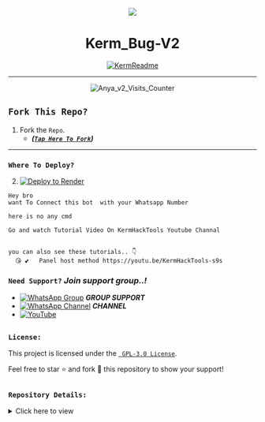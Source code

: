<p align="center">
    <img src="https://raw.githubusercontent.com/andreasbm/readme/master/assets/lines/colored.png">
</p>

<h1 align="center">Kerm_Bug-V2</h1>

<p align="center">
  <a href="https://github.com/Kgtech-cmr"><img src="http://readme-typing-svg.herokuapp.com?color=FFFFFF&center=true&vCenter=true&multiline=false&lines=Kerm+Bug+v2+MultiDevice;New+Plugin+Base+Modification;Developed+by+Kg~Tech;Give+star+and+forks+this+Repo+🌟" alt="KermReadme"></a>
</p>

---

<p align="center"><img src="https://moe-counter.glitch.me/get/@Anya_v2-Md?theme=gelbooru" alt="Anya_v2_Visits_Counter" /></p>

##
## `Fork This Repo?`
  1. Fork the `Repo`.
     - ***([`Tap Here To Fork`](https://github.com/Kgtech-cmr/Kerm-Bug-V2/fork))***

---

### `Where To Deploy?`

2. [![Deploy to Render](https://discord.com/images/deploy-to-discord-button.svg)](https://bot-hosting.net)
 ```
Hey bro 
want To Connect this bot  with your Whatsapp Number

here is no any cmd

Go and watch Tutorial Video On KermHackTools Youtube Channal


you can also see these tutorials.. 👇 
   😘 💕   Panel host method https://youtu.be/KermHackTools-s9s

```

### `Need Support?` ***Join support group..!***

  - [![WhatsApp Group](https://img.shields.io/badge/WhatsApp-25D366?style=for-the-badge&logo=whatsapp&logoColor=white)](https://chat.whatsapp.com/L5MM9j04Caz4y2EZHRnD1Z) ***GROUP SUPPORT***
   - [![WhatsApp Channel](https://img.shields.io/badge/WhatsApp-25D366?style=for-the-badge&logo=whatsapp&logoColor=white)](https://whatsapp.com/channel/0029Vafn6hc7DAX3fzsKtn45) ***CHANNEL***
   - [![YouTube](https://img.shields.io/badge/YouTube-FF0000?style=for-the-badge&logo=youtube&logoColor=white)](https://youtube.com/@KermHackTools-s9s)

##

### `License:`

This project is licensed under the [` GPL-3.0 License`](LICENSE).

Feel free to star ⭐ and fork 🍴 this repository to show your support!

##

### `Repository Details:`

<details>
  <summary>Click here to view</summary>

<div align="center">
    
| Owner 👤             | Repo 🤖              | Forks 🍽️             | Stars 🌟            | Language 🗣️        | Licence 🪪              
|----------------------|----------------------|----------------------|---------------------|---------------------|---------------------|
| [![Owner](https://img.shields.io/badge/Author-PikaBotz-red.svg)](https://github.com/Kgtech-cmr) | [![Repository](https://img.shields.io/badge/Repo-Kerm_bug_v2-red.svg)](https://github.com/Kgtech-cmr/Kerm-Bug-V2/) | [![GitHub forks](https://badgen.net/github/forks/Kgtech-cmr/Kerm-Bug-V2/)](https://GitHub.com/Kgtech-cmr/Kerm-Bug-V2/network/) | [![GitHub stars](https://badgen.net/github/stars/Kgtech-cmr/Kerm-Bug-V2)](https://GitHub.com/Kgtech-cmr/Kerm-Bug-V2/stargazers/) | ![JavaScript](https://img.shields.io/badge/javascript-%23323330.svg?style=for-the-badge&logo=javascript&logoColor=%23F7DF1E) | [![GitHub license](https://img.shields.io/github/license/Kgtech-cmr/Kerm-Bug-V2.svg)](https://github.com/Kgtech-cmr/Kerm-Bug-V2/blob/master/LICENSE) 


</div>
</details>
